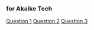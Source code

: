 ### for Akaike Tech

[Question 1](https://www.db-fiddle.com/f/a38XTFREXweDN1ES3shSrb/3)
[Question 2](https://www.db-fiddle.com/f/p2XToGqJ8BU4USntNBHRW3/3)
[Question 3](https://www.db-fiddle.com/f/n9YtRVVFCjk6zCtc4XWzU6/3)
